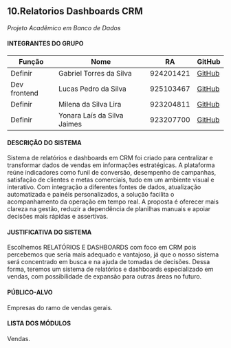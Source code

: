
## 10.Relatorios Dashboards CRM
_Projeto Acadêmico em Banco de Dados_

#### INTEGRANTES DO GRUPO

| Função | Nome | RA | GitHub |
|--------|------|----|--------|
| Definir | Gabriel Torres da Silva | 924201421 | [GitHub](https://github.com/GB-Torress) |
| Dev frontend | Lucas Pedro da Silva | 925103467 | [GitHub](https://github.com/lucspedr) |
| Definir | Milena da Silva Lira | 923204811 | [GitHub](https://github.com/milenaslira14) |
| Definir | Yonara Laís da Silva Jaimes | 923207700 | [GitHub](https://github.com/yonaralais2016-png) |


#### DESCRIÇÃO DO SISTEMA
Sistema de relatórios e dashboards em CRM foi criado para centralizar e transformar dados de vendas em informações estratégicas. A plataforma reúne indicadores como funil de conversão, desempenho de campanhas, satisfação de clientes e metas comerciais, tudo em um ambiente visual e interativo. Com integração a diferentes fontes de dados, atualização automatizada e painéis personalizados, a solução facilita o acompanhamento da operação em tempo real. A proposta é oferecer mais clareza na gestão, reduzir a dependência de planilhas manuais e apoiar decisões mais rápidas e assertivas.

#### JUSTIFICATIVA DO SISTEMA
Escolhemos RELATÓRIOS E DASHBOARDS com foco em CRM pois percebemos que seria mais adequado e vantajoso, já que o nosso sistema será concentrado em busca e na ajuda de tomadas de decisões. Dessa forma, teremos um sistema de relatórios e dashboards especializado em vendas, com possibilidade de expansão para outras áreas no futuro.

#### PÚBLICO-ALVO
Empresas do ramo de vendas gerais.

#### LISTA DOS MÓDULOS
Vendas.
